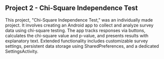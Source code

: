 ## Project 2 - Chi-Square Independence Test

This project, "Chi-Square Independence Test," was an individually made project. It involves creating an Android app to collect and analyze survey data using chi-square testing. The app tracks responses via buttons, calculates the chi-square value and p-value, and presents results with explanatory text. Extended functionality includes customizable survey settings, persistent data storage using SharedPreferences, and a dedicated SettingsActivity.
